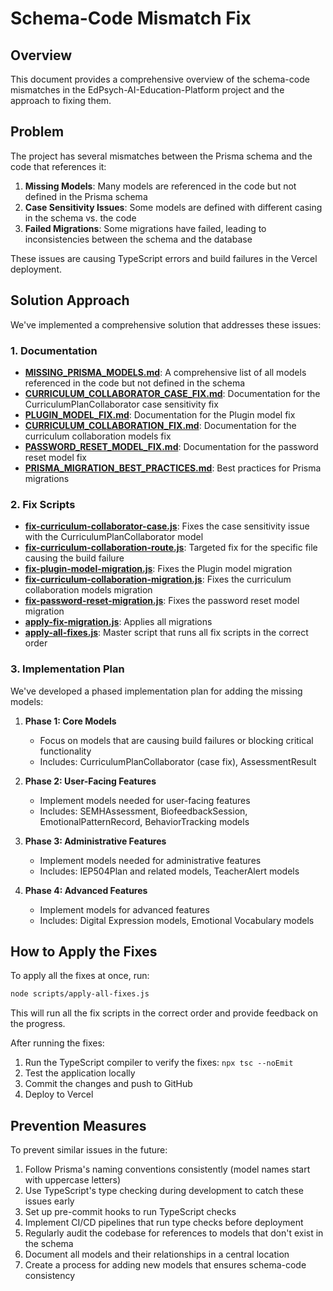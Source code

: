 # Schema-Code Mismatch Fix

## Overview

This document provides a comprehensive overview of the schema-code mismatches in the EdPsych-AI-Education-Platform project and the approach to fixing them.

## Problem

The project has several mismatches between the Prisma schema and the code that references it:

1. **Missing Models**: Many models are referenced in the code but not defined in the Prisma schema
2. **Case Sensitivity Issues**: Some models are defined with different casing in the schema vs. the code
3. **Failed Migrations**: Some migrations have failed, leading to inconsistencies between the schema and the database

These issues are causing TypeScript errors and build failures in the Vercel deployment.

## Solution Approach

We've implemented a comprehensive solution that addresses these issues:

### 1. Documentation

- **[MISSING_PRISMA_MODELS.md](./MISSING_PRISMA_MODELS.md)**: A comprehensive list of all models referenced in the code but not defined in the schema
- **[CURRICULUM_COLLABORATOR_CASE_FIX.md](./CURRICULUM_COLLABORATOR_CASE_FIX.md)**: Documentation for the CurriculumPlanCollaborator case sensitivity fix
- **[PLUGIN_MODEL_FIX.md](./PLUGIN_MODEL_FIX.md)**: Documentation for the Plugin model fix
- **[CURRICULUM_COLLABORATION_FIX.md](./CURRICULUM_COLLABORATION_FIX.md)**: Documentation for the curriculum collaboration models fix
- **[PASSWORD_RESET_MODEL_FIX.md](./PASSWORD_RESET_MODEL_FIX.md)**: Documentation for the password reset model fix
- **[PRISMA_MIGRATION_BEST_PRACTICES.md](./PRISMA_MIGRATION_BEST_PRACTICES.md)**: Best practices for Prisma migrations

### 2. Fix Scripts

- **[fix-curriculum-collaborator-case.js](../scripts/fix-curriculum-collaborator-case.js)**: Fixes the case sensitivity issue with the CurriculumPlanCollaborator model
- **[fix-curriculum-collaboration-route.js](../scripts/fix-curriculum-collaboration-route.js)**: Targeted fix for the specific file causing the build failure
- **[fix-plugin-model-migration.js](../scripts/fix-plugin-model-migration.js)**: Fixes the Plugin model migration
- **[fix-curriculum-collaboration-migration.js](../scripts/fix-curriculum-collaboration-migration.js)**: Fixes the curriculum collaboration models migration
- **[fix-password-reset-migration.js](../scripts/fix-password-reset-migration.js)**: Fixes the password reset model migration
- **[apply-fix-migration.js](../scripts/apply-fix-migration.js)**: Applies all migrations
- **[apply-all-fixes.js](../scripts/apply-all-fixes.js)**: Master script that runs all fix scripts in the correct order

### 3. Implementation Plan

We've developed a phased implementation plan for adding the missing models:

1. **Phase 1: Core Models**
   - Focus on models that are causing build failures or blocking critical functionality
   - Includes: CurriculumPlanCollaborator (case fix), AssessmentResult

2. **Phase 2: User-Facing Features**
   - Implement models needed for user-facing features
   - Includes: SEMHAssessment, BiofeedbackSession, EmotionalPatternRecord, BehaviorTracking models

3. **Phase 3: Administrative Features**
   - Implement models needed for administrative features
   - Includes: IEP504Plan and related models, TeacherAlert models

4. **Phase 4: Advanced Features**
   - Implement models for advanced features
   - Includes: Digital Expression models, Emotional Vocabulary models

## How to Apply the Fixes

To apply all the fixes at once, run:

```bash
node scripts/apply-all-fixes.js
```

This will run all the fix scripts in the correct order and provide feedback on the progress.

After running the fixes:

1. Run the TypeScript compiler to verify the fixes: `npx tsc --noEmit`
2. Test the application locally
3. Commit the changes and push to GitHub
4. Deploy to Vercel

## Prevention Measures

To prevent similar issues in the future:

1. Follow Prisma's naming conventions consistently (model names start with uppercase letters)
2. Use TypeScript's type checking during development to catch these issues early
3. Set up pre-commit hooks to run TypeScript checks
4. Implement CI/CD pipelines that run type checks before deployment
5. Regularly audit the codebase for references to models that don't exist in the schema
6. Document all models and their relationships in a central location
7. Create a process for adding new models that ensures schema-code consistency